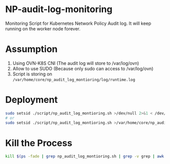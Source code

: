 # NP-audit-log-monitoring

Monitoring Script for Kubernetes Network Policy Audit log.
It will keep running on the worker node forever.

# Assumption

1. Using OVN-K8S CNI (The audit log will store to /var/log/ovn)
2. Allow to use SUDO (Because only sudo can access to /var/log/ovn)
3. Script is storing on `/var/home/core/np_audit_log_montioring/log/runtime.log`

# Deployment

``` sh
sudo setsid ./script/np_audit_log_montioring.sh >/dev/null 2>&1 < /dev/null &
# or
sudo setsid ./script/np_audit_log_montioring.sh >/var/home/core/np_audit_log_montioring/log/runtime.log 2>&1 < /dev/null &
```

# Kill the Process

``` sh
kill $(ps -fade | grep np_audit_log_montioring.sh | grep -v grep | awk '{print $2}')
```

